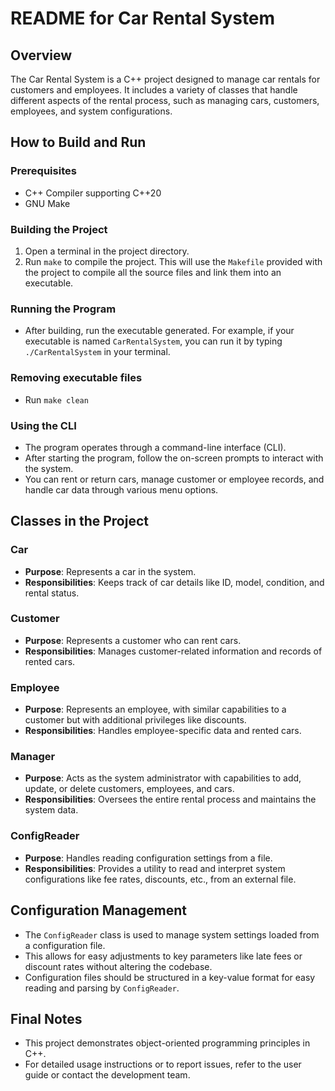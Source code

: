 
# README for Car Rental System

## Overview
The Car Rental System is a C++ project designed to manage car rentals for customers and employees. It includes a variety of classes that handle different aspects of the rental process, such as managing cars, customers, employees, and system configurations. 

## How to Build and Run

### Prerequisites
- C++ Compiler supporting C++20
- GNU Make

### Building the Project
1. Open a terminal in the project directory.
2. Run `make` to compile the project. This will use the `Makefile` provided with the project to compile all the source files and link them into an executable.

### Running the Program
- After building, run the executable generated. For example, if your executable is named `CarRentalSystem`, you can run it by typing `./CarRentalSystem` in your terminal.

### Removing executable files
- Run `make clean`


### Using the CLI
- The program operates through a command-line interface (CLI).
- After starting the program, follow the on-screen prompts to interact with the system.
- You can rent or return cars, manage customer or employee records, and handle car data through various menu options.

## Classes in the Project

### Car
- **Purpose**: Represents a car in the system.
- **Responsibilities**: Keeps track of car details like ID, model, condition, and rental status.

### Customer
- **Purpose**: Represents a customer who can rent cars.
- **Responsibilities**: Manages customer-related information and records of rented cars.

### Employee
- **Purpose**: Represents an employee, with similar capabilities to a customer but with additional privileges like discounts.
- **Responsibilities**: Handles employee-specific data and rented cars.

### Manager
- **Purpose**: Acts as the system administrator with capabilities to add, update, or delete customers, employees, and cars.
- **Responsibilities**: Oversees the entire rental process and maintains the system data.

### ConfigReader
- **Purpose**: Handles reading configuration settings from a file.
- **Responsibilities**: Provides a utility to read and interpret system configurations like fee rates, discounts, etc., from an external file.

## Configuration Management
- The `ConfigReader` class is used to manage system settings loaded from a configuration file.
- This allows for easy adjustments to key parameters like late fees or discount rates without altering the codebase.
- Configuration files should be structured in a key-value format for easy reading and parsing by `ConfigReader`.

## Final Notes
- This project demonstrates object-oriented programming principles in C++.
- For detailed usage instructions or to report issues, refer to the user guide or contact the development team.
